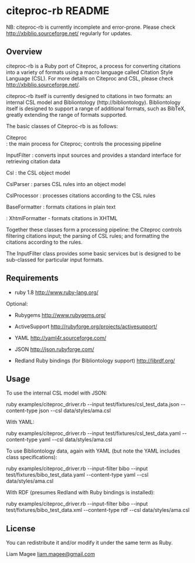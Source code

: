 citeproc-rb README
==================

NB: citeproc-rb is currently incomplete and error-prone. 
Please check http://xbiblio.sourceforge.net/ regularly for updates.


Overview
--------

citeproc-rb is a Ruby port of Citeproc, a process for converting citations
into a variety of formats using a macro language called Citation Style Language
(CSL). For more details on Citeproc and CSL, please check 
http://xbiblio.sourceforge.net/.

citeproc-rb itself is currently designed to citations in two formats: an internal 
CSL model and Bibliontology (http://bibliontology). Bibliontology itself is
designed to support a range of additional formats, such as BibTeX, greatly
extending the range of formats supported.

The basic classes of Citeproc-rb is as follows:

Citeproc  
:    the main process for Citeproc; controls the processing pipeline

InputFilter 
:    converts input sources and provides a standard interface for
     retrieving citation data

Csl
:    the CSL object model

CslParser
:    parses CSL rules into an object model

CslProcessor 
:    processes citations according to the CSL rules

BaseFormatter 
:    formats citations in plain text

:    XhtmlFormatter  - formats citations in XHTML

Together these classes form a processing pipeline: the Citeproc controls 
filtering citations input; the parsing of CSL rules; and 
formatting the citations according to the rules.

The InputFilter class provides some basic services but is designed to be 
sub-classed for particular input formats. 


Requirements
------------

  * ruby 1.8
    <http://www.ruby-lang.org/>

Optional:

  * Rubygems
    <http://www.rubygems.org/>

  * ActiveSupport
    <http://rubyforge.org/projects/activesupport/>

  * YAML
    <http://yaml4r.sourceforge.com/>

  * JSON
    <http://json.rubyforge.com/>

  * Redland Ruby bindings (for Bibliontology support)
    <http://librdf.org/>



Usage
-----

To use the internal CSL model with JSON:

  ruby examples/citeproc_driver.rb --input test/fixtures/csl_test_data.json --content-type json --csl data/styles/ama.csl

With YAML:

  ruby examples/citeproc_driver.rb --input test/fixtures/csl_test_data.yaml --content-type yaml --csl data/styles/ama.csl

To use Bibliontology data, again with YAML (but note the YAML includes class specifications):

  ruby examples/citeproc_driver.rb --input-filter bibo --input test/fixtures/bibo_test_data.yaml --content-type yaml --csl data/styles/ama.csl

With RDF (presumes Redland with Ruby bindings is installed):

  ruby examples/citeproc_driver.rb --input-filter bibo --input test/fixtures/bibo_test_data.xml --content-type rdf --csl data/styles/ama.csl



License
-------

You can redistribute it and/or modify it under the same term as Ruby.


Liam Magee <liam.magee@gmail.com>

